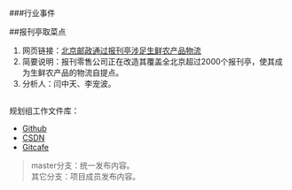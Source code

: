 ###行业事件

##报刊亭取菜点
1. 网页链接：[北京邮政通过报刊亭涉足生鲜农产品物流](http://www.chinawuliu.com.cn/zixun/201309/06/253203.shtml "北京邮政通过报刊亭涉足生鲜农产品物流")
2. 简要说明：报刊零售公司正在改造其覆盖全北京超过2000个报刊亭，使其成为生鲜农产品的物流自提点。
3. 分析人：闫中天、李宠波。


##  
规划组工作文件库：  
  
- [Github](https://github.com/mistyworm/Food.Doc/tree/master/Layout "Github")
- [CSDN](https://code.csdn.net/licb/food-doc/tree/master/Layout "CSDN")
- [Gitcafe](https://gitcafe.com/ITCoops/Food.Doc/tree/master/Layout "Gitcafe")  

>	master分支：统一发布内容。  
>	其它分支：项目成员发布内容。